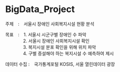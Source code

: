 # BigData_Project
주제 : 서울시 장애인 사회복지시설 현황 분석</br>

목표 : 1. 서울시 시군구별 장애인 수 파악</br>
    2. 서울시 장애인 사회복지시설 확인</br>
    3. 복지시설 분포 확인을 위해 위치 파악</br>
    4. 구별 증설해야 하는 복지시설 수 예측하여 제시</br>

데이터 수집 : 국가통계포털 KOSIS, 서울 열린데이터 광장</br>

